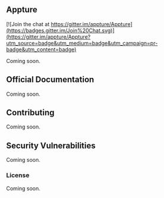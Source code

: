 ## Appture

[![Join the chat at https://gitter.im/appture/Appture](https://badges.gitter.im/Join%20Chat.svg)](https://gitter.im/appture/Appture?utm_source=badge&utm_medium=badge&utm_campaign=pr-badge&utm_content=badge)

Coming soon.

## Official Documentation

Coming soon.

## Contributing

Coming soon.

## Security Vulnerabilities

Coming soon.

### License

Coming soon.
